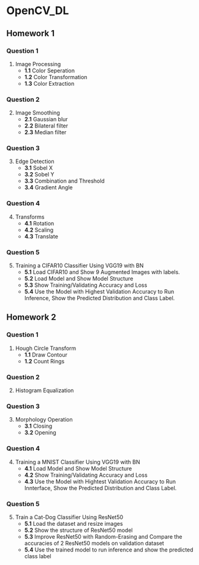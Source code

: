 # OpenCV_DL

## Homework 1
### Question 1
1. Image Processing
   * **1.1** Color Seperation
   * **1.2** Color Transformation
   * **1.3** Color Extraction
### Question 2
2. Image Smoothing
   * **2.1** Gaussian blur
   * **2.2** Bilateral filter
   * **2.3** Median filter
### Question 3
3. Edge Detection
   * **3.1** Sobel X
   * **3.2** Sobel Y
   * **3.3** Combination and Threshold
   * **3.4** Gradient Angle
### Question 4
4. Transforms
   * **4.1** Rotation
   * **4.2** Scaling
   * **4.3** Translate
### Question 5
5. Training a CIFAR10 Classifier Using VGG19 with BN
   * **5.1** Load CIFAR10 and Show 9 Augmented Images with labels.
   * **5.2** Load Model and Show Model Structure
   * **5.3** Show Training/Validating Accuracy and Loss
   * **5.4** Use the Model with Highest Validation Accuracy to Run Inference, Show the Predicted Distribution and Class Label.

## Homework 2
### Question 1
1. Hough Circle Transform
   * **1.1** Draw Contour
   * **1.2** Count Rings
### Question 2
2. Histogram Equalization
### Question 3
3. Morphology Operation
   * **3.1** Closing
   * **3.2** Opening
### Question 4
4. Training a MNIST Classifier Using VGG19 with BN
   * **4.1** Load Model and Show Model Structure
   * **4.2** Show Training/Validating Accuracy and Loss
   * **4.3** Use the Model with Hightest Validation Accuracy to Run Innterface, Show the Predicted Distribution and Class Label.
### Question 5
5. Train a Cat-Dog Classifier Using ResNet50
   * **5.1** Load the dataset and resize images
   * **5.2** Show the structure of ResNet50 model
   * **5.3** Improve ResNet50 with Random-Erasing and Compare the accuracies of 2 ResNet50 models on validation dataset
   * **5.4** Use the trained model to run inference and show the predicted class label

